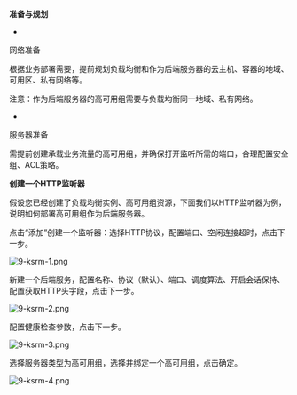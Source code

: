 **准备与规划**

* 
网络准备

根据业务部署需要，提前规划负载均衡和作为后端服务器的云主机、容器的地域、可用区、私有网络等。

注意：作为后端服务器的高可用组需要与负载均衡同一地域、私有网络。

* 
服务器准备

需提前创建承载业务流量的高可用组，并确保打开监听所需的端口，合理配置安全组、ACL策略。

**创建一个HTTP监听器**

假设您已经创建了负载均衡实例、高可用组资源，下面我们以HTTP监听器为例，说明如何部署高可用组作为后端服务器。

点击“添加”创建一个监听器：选择HTTP协议，配置端口、空闲连接超时，点击下一步。

![9-ksrm-1.png](https://img1.jcloudcs.com/cms/e4903618-fe8f-45b2-9c0a-aad98d6a4f4f20180629015731.png)

新建一个后端服务，配置名称、协议（默认）、端口、调度算法、开启会话保持、配置获取HTTP头字段，点击下一步。

![9-ksrm-2.png](https://img1.jcloudcs.com/cms/876b6d58-9678-4778-880c-40dff923564820180629015749.png)

配置健康检查参数，点击下一步。

![9-ksrm-3.png](https://img1.jcloudcs.com/cms/19f96c6c-876e-4065-87a9-4f8f8c9a6c6a20180629015808.png)

选择服务器类型为高可用组，选择并绑定一个高可用组，点击确定。

![9-ksrm-4.png](https://img1.jcloudcs.com/cms/b605f663-827a-4b85-99c1-d49ee06d349920180629015829.png)